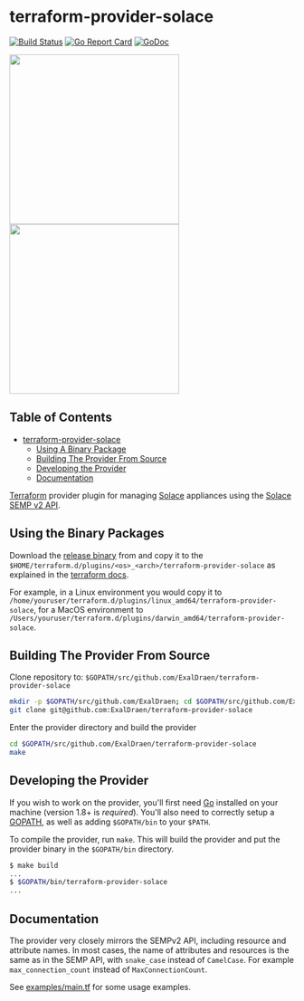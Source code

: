 # terraform-provider-solace

[![Build Status](https://travis-ci.org/ExalDraen/terraform-provider-solace.svg?branch=master)](https://travis-ci.org/ExalDraen/terraform-provider-solace)
[![Go Report Card](https://goreportcard.com/badge/github.com/ExalDraen/terraform-provider-solace)](https://goreportcard.com/report/github.com/ExalDraen/terraform-provider-solace)
[![GoDoc](https://godoc.org/github.com/ExalDraen/terraform-provider-solace/solace?status.svg)](https://godoc.org/github.com/ExalDraen/terraform-provider-solace/solace)

<img src="https://cdn.rawgit.com/hashicorp/terraform-website/master/content/source/assets/images/logo-hashicorp.svg" width="300px" />
<img src="https://3yecy51kdipx3blyi37oute1-wpengine.netdna-ssl.com/wp-content/uploads/2018/05/Solace_Logo_Green_360x100-1.png" width="300px" />

## Table of Contents

- [terraform-provider-solace](#terraform-provider-solace)
  - [Using A Binary Package](#using-a-binary-package)
  - [Building The Provider From Source](#building-the-provider-from-source)
  - [Developing the Provider](#developing-the-provider)
  - [Documentation](#documentation)

[Terraform](https://www.terraform.io) provider plugin for managing [Solace](https://solace.com/) appliances using the [Solace SEMP v2 API](https://docs.solace.com/SEMP/Using-SEMP.htm).

## Using the Binary Packages

Download the [release binary](https://github.com/ExalDraen/terraform-provider-solace/releases) from and copy it to the `$HOME/terraform.d/plugins/<os>_<arch>/terraform-provider-solace` as explained in the [terraform docs](https://www.terraform.io/docs/configuration/providers.html#third-party-plugins).

For example, in a Linux environment you would copy it to `/home/youruser/terraform.d/plugins/linux_amd64/terraform-provider-solace`, for a MacOS environment to `/Users/youruser/terraform.d/plugins/darwin_amd64/terraform-provider-solace`.

## Building The Provider From Source

Clone repository to: `$GOPATH/src/github.com/ExalDraen/terraform-provider-solace`

```sh
mkdir -p $GOPATH/src/github.com/ExalDraen; cd $GOPATH/src/github.com/ExalDraen
git clone git@github.com:ExalDraen/terraform-provider-solace
```

Enter the provider directory and build the provider

```sh
cd $GOPATH/src/github.com/ExalDraen/terraform-provider-solace
make
```

## Developing the Provider

If you wish to work on the provider, you'll first need [Go](http://www.golang.org) installed on your machine (version 1.8+ is *required*). You'll also need to correctly setup a [GOPATH](http://golang.org/doc/code.html#GOPATH), as well as adding `$GOPATH/bin` to your `$PATH`.

To compile the provider, run `make`. This will build the provider and put the provider binary in the `$GOPATH/bin` directory.

```sh
$ make build
...
$ $GOPATH/bin/terraform-provider-solace
...
```

## Documentation

The provider very closely mirrors the SEMPv2 API, including resource and attribute names. In most cases, the name of attributes and resources is the same as in the SEMP API, with `snake_case` instead of `CamelCase`. For example `max_connection_count` instead of `MaxConnectionCount`.

See [examples/main.tf](examples/main.tf) for some usage examples.